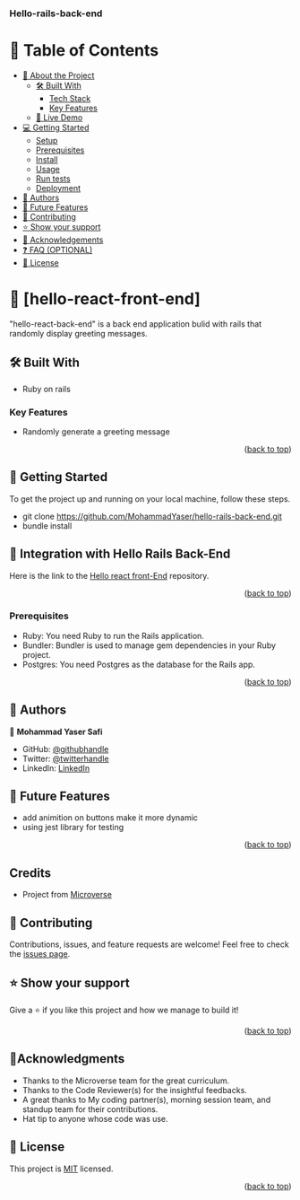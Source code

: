 <a name="readme-top"></a>

  <h3><b>Hello-rails-back-end</b></h3>

</div>

<!-- TABLE OF CONTENTS -->

# 📗 Table of Contents

- [📖 About the Project](#about-project)
  - [🛠 Built With](#built-with)
    - [Tech Stack](#tech-stack)
    - [Key Features](#key-features)
  - [🚀 Live Demo](#live-demo)
- [💻 Getting Started](#getting-started)
  - [Setup](#setup)
  - [Prerequisites](#prerequisites)
  - [Install](#install)
  - [Usage](#usage)
  - [Run tests](#run-tests)
  - [Deployment](#triangular_flag_on_post-deployment)
- [👥 Authors](#authors)
- [🔭 Future Features](#future-features)
- [🤝 Contributing](#contributing)
- [⭐️ Show your support](#support)
- [🙏 Acknowledgements](#acknowledgements)
- [❓ FAQ (OPTIONAL)](#faq)
- [📝 License](#license)

<!-- PROJECT DESCRIPTION -->

# 📖 [hello-react-front-end] <a name="about-project"></a>

>
"hello-react-back-end" is a back end application bulid with rails that randomly display greeting messages.




## 🛠 Built With <a name="built-with"></a>

- Ruby on rails 


<!-- Features -->

### Key Features <a name="key-features"></a>

- Randomly generate a greeting message

<p align="right">(<a href="#readme-top">back to top</a>)</p>
 
 
<!-- GETTING STARTED -->

## 🚀 Getting Started <a name="getting-started"></a>

To get the project up and running on your local machine, follow these steps.

- git clone https://github.com/MohammadYaser/hello-rails-back-end.git
- bundle install

## 🔗 Integration with Hello Rails Back-End <a name="integration-with-hello-rails-back-end"></a>

Here is the link to the [Hello react front-End](https://github.com/MohammadYaser/hello-react-front-end/pull/2)   repository.

<p align="right">(<a href="#readme-top">back to top</a>)</p>

### Prerequisites

- Ruby: You need Ruby to run the Rails application.
- Bundler: Bundler is used to manage gem dependencies in your Ruby project.
- Postgres: You need Postgres as the database for the Rails app.



<p align="right">(<a href="#readme-top">back to top</a>)</p>

<!-- AUTHORS -->

## 👥 Authors <a name="authors"></a>

> 

👤 **Mohammad Yaser Safi**

- GitHub: [@githubhandle](https://github.com/MohammadYaser)
- Twitter: [@twitterhandle](https://twitter.com/Yaser_Safi19)
- LinkedIn: [LinkedIn](https://www.linkedin.com/in/mohammad-yaser-safi-a12083270)

<!-- FUTURE FEATURES -->

## 🔭 Future Features <a name="future-features"></a>

 - add animition on buttons make it more dynamic
 -  using jest library for testing

<p align="right">(<a href="#readme-top">back to top</a>)</p>


## Credits

- Project from [Microverse](https://bit.ly/MicroverseTN)

## 🤝 Contributing

Contributions, issues, and feature requests are welcome!
Feel free to check the [issues page](https://github.com/MohammadYaser/hello-rails-back-end/issues).

## ⭐️ Show your support

Give a ⭐️ if you like this project and how we manage to build it!

<p align="right">(<a href="#readme-top">back to top</a>)</p>



## 🙏Acknowledgments

- Thanks to the Microverse team for the great curriculum.
- Thanks to the Code Reviewer(s) for the insightful feedbacks.
- A great thanks to My coding partner(s), morning session team, and standup team for their contributions.
- Hat tip to anyone whose code was use.
<!-- LICENSE -->

## 📝 License <a name="license"></a>

This project is [MIT](https://github.com/MohammadYaser/hello-rails-back-end/blob/feature/rails-back_end/LICENSE) licensed.


<p align="right">(<a href="#readme-top">back to top</a>)</p>
